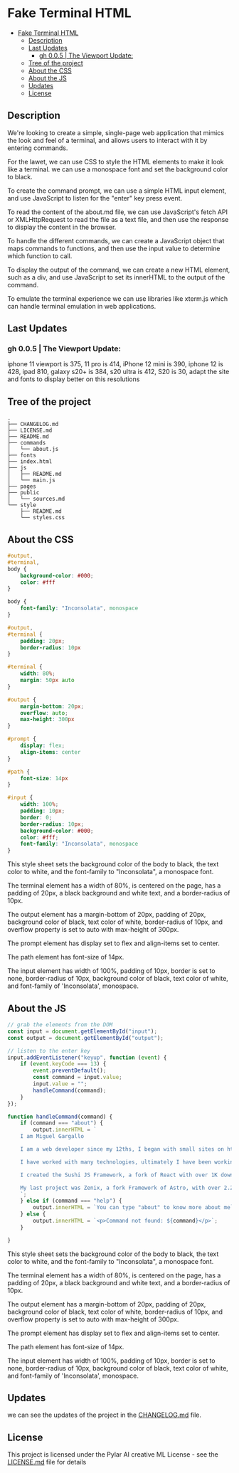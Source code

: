 # Fake Terminal HTML

- [Fake Terminal HTML](#fake-terminal-html)
  - [Description](#description)
  - [Last Updates](#last-updates)
    - [gh 0.0.5 | The Viewport Update:](#gh-005--the-viewport-update)
  - [Tree of the project](#tree-of-the-project)
  - [About the CSS](#about-the-css)
  - [About the JS](#about-the-js)
  - [Updates](#updates)
  - [License](#license)


## Description

We're looking to create a simple, single-page web application that mimics the look and feel of a terminal, and allows users to interact with it by entering commands.

For the lawet, we can use CSS to style the HTML elements to make it look like a terminal. we can use a monospace font and set the background color to black.

To create the command prompt, we can use a simple HTML input element, and use JavaScript to listen for the "enter" key press event.

To read the content of the about.md file, we can use JavaScript's fetch API or XMLHttpRequest to read the file as a text file, and then use the response to display the content in the browser.

To handle the different commands, we can create a JavaScript object that maps commands to functions, and then use the input value to determine which function to call.

To display the output of the command, we can create a new HTML element, such as a div, and use JavaScript to set its innerHTML to the output of the command.

To emulate the terminal experience we can use libraries like xterm.js which can handle terminal emulation in web applications.


## Last Updates

### gh 0.0.5 | The Viewport Update:

iphone 11 viewport is 375, 11 pro is 414, iPhone 12 mini is 390, iphone 12 is 428, ipad 810, galaxy s20+ is 384, s20 ultra is 412, S20 is 30, adapt the site and fonts to display better on this resolutions

## Tree of the project

```
.
├── CHANGELOG.md
├── LICENSE.md
├── README.md
├── commands
│   └── about.js
├── fonts
├── index.html
├── js
│   ├── README.md
│   └── main.js
├── pages
├── public
│   └── sources.md
└── style
    ├── README.md
    └── styles.css
```


## About the CSS

```css
#output,
#terminal,
body {
    background-color: #000;
    color: #fff
}

body {
    font-family: "Inconsolata", monospace
}

#output,
#terminal {
    padding: 20px;
    border-radius: 10px
}

#terminal {
    width: 80%;
    margin: 50px auto
}

#output {
    margin-bottom: 20px;
    overflow: auto;
    max-height: 300px
}

#prompt {
    display: flex;
    align-items: center
}

#path {
    font-size: 14px
}

#input {
    width: 100%;
    padding: 10px;
    border: 0;
    border-radius: 10px;
    background-color: #000;
    color: #fff;
    font-family: "Inconsolata", monospace
}
```


This style sheet sets the background color of the body to black, the text color to white, and the font-family to "Inconsolata", a monospace font.

The terminal element has a width of 80%, is centered on the page, has a padding of 20px, a black background and white text, and a border-radius of 10px.

The output element has a margin-bottom of 20px, padding of 20px, background color of black, text color of white, border-radius of 10px, and overflow property is set to auto with max-height of 300px.

The prompt element has display set to flex and align-items set to center.

The path element has font-size of 14px.

The input element has width of 100%, padding of 10px, border is set to none, border-radius of 10px, background color of black, text color of white, and font-family of 'Inconsolata', monospace.


## About the JS

```js
// grab the elements from the DOM
const input = document.getElementById("input");
const output = document.getElementById("output");

// listen to the enter key
input.addEventListener("keyup", function (event) {
    if (event.keyCode === 13) {
        event.preventDefault();
        const command = input.value;
        input.value = "";
        handleCommand(command);
    }
});

function handleCommand(command) {
    if (command === "about") {
        output.innerHTML = `
    I am Miguel Gargallo

    I am a web developer since my 12ths, I began with small sites on html, css and javascript, then I started to learn PHP and MySQL, and I have been working with them since then.

    I have worked with many technologies, ultimately I have been working with React, Node, Svelte, PocketBase, Next.js, and many other technologies.

    I created the Sushi JS Framework, a fork of React with over 1K downloads per month, and I have been working with it for over 2 weeks.

    My last project was Zenix, a fork Framework of Astro, with over 2.2K downloads on the first week.
    `;
    } else if (command === "help") {
        output.innerHTML = `You can type "about" to know more about me`;
    } else {
        output.innerHTML = `<p>Command not found: ${command}</p>`;
    }

}
```

This style sheet sets the background color of the body to black, the text color to white, and the font-family to "Inconsolata", a monospace font.

The terminal element has a width of 80%, is centered on the page, has a padding of 20px, a black background and white text, and a border-radius of 10px.

The output element has a margin-bottom of 20px, padding of 20px, background color of black, text color of white, border-radius of 10px, and overflow property is set to auto with max-height of 300px.

The prompt element has display set to flex and align-items set to center.

The path element has font-size of 14px.

The input element has width of 100%, padding of 10px, border is set to none, border-radius of 10px, background color of black, text color of white, and font-family of 'Inconsolata', monospace.


## Updates

we can see the updates of the project in the [CHANGELOG.md](CHANGELOG.md) file.


## License

This project is licensed under the Pylar AI creative ML License - see the [LICENSE.md](LICENSE.md) file for details